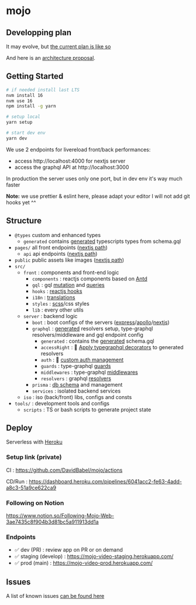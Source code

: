 # mojo

## Developping plan

It may evolve, but [the current plan is like so](./PLAN.md)

And here is an [architecture proposal](./tools/ressources/images/archi-proposal.drawio.png).

## Getting Started

```bash
# if needed install last LTS
nvm install 16
nvm use 16
npm install -g yarn

# setup local
yarn setup

# start dev env
yarn dev
```

We use 2 endpoints for livereload front/back performances:

- access http://localhost:4000 for nextjs server
- access the graphql API at http://localhost:3000

In production the server uses only one port, but in dev env it's way much faster

**Note:** we use prettier & eslint here, please adapt your editor
I will not add git hooks yet ^^

## Structure

- `@types` custom and enhanced types
  - `generated` contains [generated](https://www.graphql-code-generator.com/) typescripts types from schema.gql
- `pages/` all front endpoints ([nextjs path](https://nextjs.org/docs/basic-features/pages))
  - `api` api endpoints ([nextjs path](https://nextjs.org/docs/api-routes/introduction))
- `public` public assets like images ([nextjs path](https://nextjs.org/docs/basic-features/static-file-serving))
- `src/`
  - `front` : components and front-end logic
    - `components` : reactjs components based on [Antd](https://ant.design/)
    - `gql` : gql [mutation](https://www.apollographql.com/docs/react/data/mutations/#executing-a-mutation) and [queries](https://www.apollographql.com/docs/react/data/queries/#executing-a-query)
    - `hooks` : [reactjs hooks](https://reactjs.org/docs/hooks-intro.html)
    - `i18n` : [translations](https://react.i18next.com/)
    - `styles` : [scss](https://sass-lang.com/documentation)/css styles
    - `lib` : every other utils
  - `server` : backend logic
    - `boot` : boot configs of the servers ([express](https://expressjs.com/fr/4x/api.html)/[apollo](https://www.apollographql.com/docs/apollo-server/)/[nextjs](https://nextjs.org/))
    - `graphql` : [generated](https://prisma.typegraphql.com/docs/intro) resolvers setup, type-graphql resolvers/middleware and gql endpoint config
      - `generated` : contains the [generated](https://typegraphql.com/docs/emit-schema.html) schema.gql
      - `accessRight` : 🚧 [Apply typegraphql decorators](https://prisma.typegraphql.com/docs/advanced/additional-decorators/#additional-decorators-for-prisma-schema-resolvers) to generated resolvers
      - `auth` : 🚧 [custom auth management](https://typegraphql.com/docs/authorization.html)
      - `guards` : type-graphql [guards](https://typegraphql.com/docs/next/middlewares.html)
      - `middlewares` : type-graphql [middlewares](https://typegraphql.com/docs/next/middlewares.html)
      - `resolvers` : graphql [resolvers](https://typegraphql.com/docs/next/resolvers.html)
    - `prisma` : [db schema](https://www.prisma.io/) and management
    - `services` : isolated backend services
  - `iso` : iso (back/front) libs, configs and consts
- `tools/` : development tools and configs
  - `scripts` : TS or bash scripts to generate project state

## Deploy

Serverless with [Heroku](https://dashboard.heroku.com/pipelines/6041acc2-fe63-4add-a8c3-51a9ce622ca9)

### Setup link (private)

CI : https://github.com/DavidBabel/mojo/actions

CD/Run : https://dashboard.heroku.com/pipelines/6041acc2-fe63-4add-a8c3-51a9ce622ca9

### Following on Notion

https://www.notion.so/Following-Mojo-Web-3ae7435c8f904b3d81bc5a911913dd1a

### Endpoints

- ✅ dev (PR) : review app on PR or on demand
- ✅ staging (develop) : https://mojo-video-staging.herokuapp.com/
- ✅ prod (main) : https://mojo-video-prod.herokuapp.com/

## Issues

A list of known issues [can be found here](./ISSUES.md)
